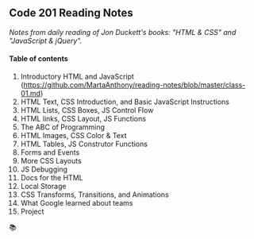 ## Code 201 Reading Notes
*Notes from daily reading of Jon Duckett's books: "HTML & CSS" and "JavaScript & jQuery".*

#### Table of contents

1. Introductory HTML and JavaScript (https://github.com/MartaAnthony/reading-notes/blob/master/class-01.md)  
2. HTML Text, CSS Introduction, and Basic JavaScript Instructions
3. HTML Lists, CSS Boxes, JS Control Flow
4. HTML links, CSS Layout, JS Functions
5. The ABC of Programming
6. HTML Images, CSS Color & Text
7. HTML Tables, JS Construtor Functions
8. Forms and Events
9. More CSS Layouts
10. JS Debugging
11. Docs for the HTML
12. Local Storage
13. CSS Transforms, Transitions, and Animations
14. What Google learned about teams
15. Project

:books:

